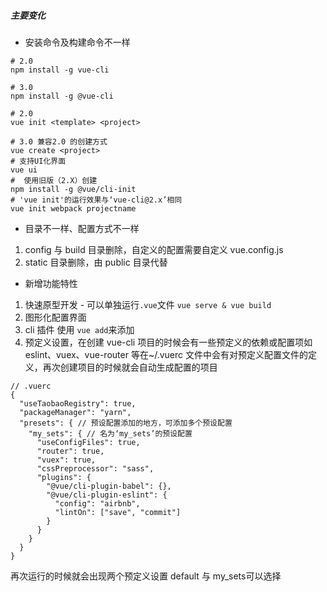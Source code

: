 <!--
 * @Descripttion:
 * @Author: ganbowen
 * @Date: 2020-02-10 09:37:53
 * @LastEditors: ganbowen
 * @LastEditTime: 2020-03-24 11:08:24
 -->

##### 主要变化

- 安装命令及构建命令不一样

```linux
# 2.0
npm install -g vue-cli

# 3.0
npm install -g @vue-cli

# 2.0
vue init <template> <project>

# 3.0 兼容2.0 的创建方式
vue create <project>
# 支持UI化界面
vue ui
#  使用旧版（2.X）创建
npm install -g @vue/cli-init
# 'vue init'的运行效果与‘vue-cli@2.x’相同
vue init webpack projectname
```

- 目录不一样、配置方式不一样

1. config 与 build 目录删除，自定义的配置需要自定义 vue.config.js
2. static 目录删除，由 public 目录代替

- 新增功能特性

1. 快速原型开发 - 可以单独运行`.vue`文件 `vue serve & vue build`
2. 图形化配置界面
3. cli 插件 使用 `vue add`来添加
4. 预定义设置，在创建 vue-cli 项目的时候会有一些预定义的依赖或配置项如 eslint、vuex、vue-router 等在~/.vuerc 文件中会有对预定义配置文件的定义，再次创建项目的时候就会自动生成配置的项目

```linux
// .vuerc
{
  "useTaobaoRegistry": true,
  "packageManager": "yarn",
  "presets": { // 预设配置添加的地方，可添加多个预设配置
    "my_sets": { // 名为‘my_sets’的预设配置
      "useConfigFiles": true,
      "router": true,
      "vuex": true,
      "cssPreprocessor": "sass",
      "plugins": {
        "@vue/cli-plugin-babel": {},
        "@vue/cli-plugin-eslint": {
          "config": "airbnb",
          "lintOn": ["save", "commit"]
        }
      }
    }
  }
}
```
再次运行的时候就会出现两个预定义设置 default 与 my_sets可以选择
